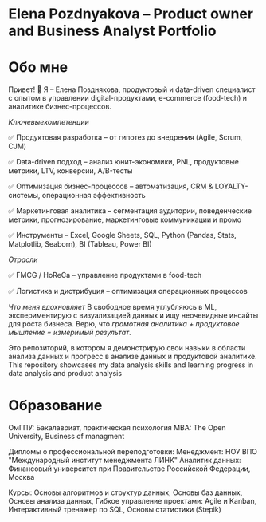 # Elena Pozdnyakova – Product owner and Business Analyst Portfolio
# Обо мне

Привет! 👋 Я – Елена Позднякова, продуктовый и data-driven специалист с опытом в управлении digital-продуктами, e-commerce (food-tech) и аналитике бизнес-процессов.

$Ключевые компетенции$

✅ Продуктовая разработка – от гипотез до внедрения (Agile, Scrum, CJM)

✅ Data-driven подход – анализ юнит-экономики, PNL, продуктовые метрики, LTV, конверсии, A/B-тесты

✅ Оптимизация бизнес-процессов – автоматизация, CRM & LOYALTY-системы, операционная эффективность

✅ Маркетинговая аналитика – сегментация аудитории, поведенческие метрики, прогнозирование, маркетинговые коммуникации и промо

✅ Инструменты – Excel, Google Sheets, SQL, Python (Pandas, Stats, Matplotlib, Seaborn), BI (Tableau, Power BI)

*Отрасли*

✅ FMCG / HoReCa – управление продуктами в food-tech

✅ Логистика и дистрибуция – оптимизация операционных процессов

*Что меня вдохновляет*
В свободное время углубляюсь в ML, экспериментирую с визуализацией данных и ищу неочевидные инсайты для роста бизнеса.
Верю, что *грамотная аналитика + продуктовое мышление = измеримый результат*.

Это репозиторий, в котором я демонстрирую свои навыки в области анализа данных и прогресс в анализе данных и продуктовой аналитике.
This repository showcases my data analysis skills and learning progress in data analysis and product analysis


# Образование
ОмГПУ: Бакалавриат, практическая психология
MBA: The Open University, Business of managment

Дипломы о профессиональной переподготовки:
Менеджмент: НОУ ВПО "Международный институт менеджмента ЛИНК"
Аналитик данных: Финансовый университет при Правительстве Российской Федерации, Москва

Курсы:
Основы алгоритмов и структур данных, Основы баз данных, Основы анализа данных, Гибкое управление проектами: Agile и Kanban, Интерактивный тренажер по SQL,
Основы статистики (Stepik)
